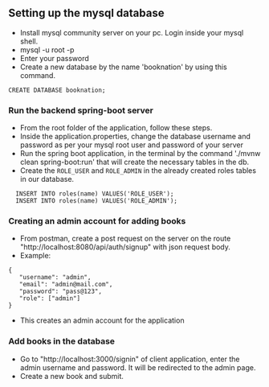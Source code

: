 ## Setting up the mysql database

- Install mysql community server on your pc. Login inside your mysql shell.
- mysql -u root -p
- Enter your password
- Create a new database by the name 'booknation' by using this command.
 ```
CREATE DATABASE booknation;
```

### Run the backend spring-boot server

- From the root folder of the application, follow these steps.
- Inside the application.properties, change the database username and password as per your mysql root user and password of your server
- Run the spring boot application, in the terminal by the command './mvnw clean spring-boot:run' that will create the necessary tables in the db.
- Create the `ROLE_USER` and `ROLE_ADMIN` in the already created roles tables in our database.
```
  INSERT INTO roles(name) VALUES('ROLE_USER');
  INSERT INTO roles(name) VALUES('ROLE_ADMIN');
```
### Creating an admin account for adding books
- From postman, create a post request on the server on the route "http://localhost:8080/api/auth/signup" with json request body.
- Example:
 ```
{
    "username": "admin",
    "email": "admin@mail.com",
    "password": "pass@123",
    "role": ["admin"]
}

```
- This creates an admin account for the application
### Add books in the database
- Go to "http://localhost:3000/signin" of client application, enter the admin username and password. It will be redirected to the admin page.
- Create a new book and submit.

